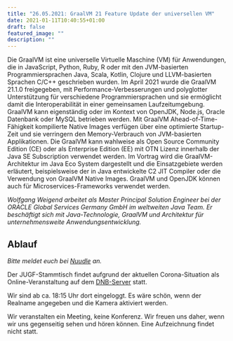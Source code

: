 ```yaml
---
title: "26.05.2021: GraalVM 21 Feature Update der universellen VM"
date: 2021-01-11T10:40:55+01:00
draft: false
featured_image: ""
description: ""
---
```


Die GraalVM ist eine universelle Virtuelle Maschine (VM) für Anwendungen, die in JavaScript, Python, Ruby, R oder mit den JVM-basierten Programmiersprachen Java, Scala, Kotlin, Clojure und LLVM-basierten Sprachen C/C++ geschrieben wurden. Im April 2021 wurde die GraalVM 21.1.0 freigegeben, mit Performance-Verbesserungen und polyglotter Unterstützung für verschiedene Programmiersprachen und sie ermöglicht damit die Interoperabilität in einer gemeinsamen Laufzeitumgebung. GraalVM kann eigenständig oder im Kontext von OpenJDK, Node.js, Oracle Datenbank oder MySQL betrieben werden. Mit GraalVM Ahead-of-Time-Fähigkeit kompilierte Native Images verfügen über eine optimierte Startup-Zeit und sie verringern den Memory-Verbrauch von JVM-basierten Applikationen. Die GraalVM kann wahlweise als Open Source Community Edition (CE) oder als Enterprise Edition (EE) mit OTN Lizenz innerhalb der Java SE Subscription verwendet werden. Im Vortrag wird die GraalVM-Architektur im Java Eco System dargestellt und die Einsatzgebiete werden erläutert, beispielsweise der in Java entwickelte C2 JIT Compiler oder die Verwendung von GraalVM Native Images. GraalVM und OpenJDK können auch für Microservices-Frameworks verwendet werden.

_Wolfgang Weigend arbeitet als Master Principal Solution Engineer bei der ORACLE Global Services Germany GmbH im weltweiten Java Team. Er beschäftigt sich mit Java-Technologie, GraalVM und Architektur für unternehmensweite Anwendungsentwicklung._

## Ablauf 

_Bitte meldet euch bei [Nuudle](https://nuudel.digitalcourage.de/1ftLUfn4rfEOMLvk) an._

Der JUGF-Stammtisch findet aufgrund der aktuellen Corona-Situation als Online-Veranstaltung auf dem [DNB-Server](http://meet.dnb.de/raum/jugfmeeting) statt.

Wir sind ab ca. 18:15 Uhr dort eingeloggt. Es wäre schön, wenn der Realname angegeben und die Kamera aktiviert werden.

Wir veranstalten ein Meeting, keine Konferenz. Wir freuen uns daher, wenn wir uns gegenseitig sehen und hören können.
Eine Aufzeichnung findet nicht statt.